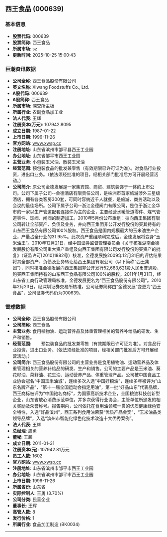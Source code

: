 ## 西王食品 (000639)

### 基本信息

- **股票代码**: 000639
- **股票简称**: 西王食品
- **所属市场**: sz
- **更新时间**: 2025-10-25 15:00:43

### 巨潮资讯数据

- **公司全称**: 西王食品股份有限公司
- **英文名称**: Xiwang Foodstuffs Co., Ltd.
- **A股代码**: 000639
- **A股简称**: 西王食品
- **所属市场**: 深交所主板
- **所属行业**: 农副食品加工业
- **法人代表**: 王辉
- **注册资本(万元)**: 107942.8095
- **成立日期**: 1987-01-22
- **上市日期**: 1996-11-26
- **官方网站**: www.xwsp.cc
- **注册地址**: 山东省滨州市邹平县西王工业园
- **办公地址**: 山东省邹平市西王工业园
- **主营业务**: 小包装玉米油、散装玉米油
- **经营范围**: 预包装食品的批发兼零售（有效期限已许可证为准）。对食品行业投资，进出口业务。（依法须经批准的项目，经相关部门批准后方可开展经营活动。）
- **公司简介**: 原公司金德发展是一家集宾馆、商贸、建筑装饰于一体的上市公司。公司下属子公司--金德酒店有限责任公司，是株洲市首家旅游涉外三星级酒店，拥有各类客房300套，可同时容纳近千人就餐，是旅游、商务活动以及会议的最佳场所。公司下属子公司--浙江金德阀门有限公司，是位于浙江金华市的一家以生产管道配套连接件为主的企业，主要经营水暖管道零件、煤气管道零件、球阀、闸阀的制造加工。2010年5月份公布重组：拟向西王集团有限公司转让全部资产、负债及业务，并向西王集团非公开发行股份购买其持有的山东西王食品有限公司100%股权。西王食品是国内规模最大的玉米油生产企业，产量占全行业的31.95%。此次资产重组顺利完成后，金德发展将变身“玉米油王”。2010年12月21日，经中国证券监督管理委员会《关于核准湖南金德发展股份有限公司重大资产重组及向西王集团有限公司发行股份购买资产的批复》（证监许可[2010]1882号）核准，金德发展按2009年12月31日的评估结果将其全部资产、负债及业务转让给西王集团有限公司（以下简称“西王集团”），同时核准金德发展向西王集团非公开发行52,683,621股人民币普通股，购买西王集团持有的山东西王食品有限公司100%的股权。2011年1月31日，经山东省工商行政管理局核准，金德发展更名为“西王食品股份有限公司”。2010年2月23日，经深圳证券交易所核准，公司证券简称由“金德发展”变更为“西王食品”，公司证券代码仍为000639。

### 雪球数据

- **公司全称**: 西王食品股份有限公司
- **公司简称**: 西王食品
- **主营业务**: 食用植物油、运动营养品及体重管理相关的营养补给品的研发、生产和销售。
- **经营范围**: 　　预包装食品的批发兼零售（有效期限已许可证为准）。对食品行业投资，进出口业务。（依法须经批准的项目，经相关部门批准后方可开展经营活动。）
- **公司简介**: 西王食品股份有限公司的主营业务是食用植物油、运动营养品及体重管理相关的营养补给品的研发、生产和销售。公司的主要产品是玉米油、葵花籽油、菜籽油、花生油、运动营养产品、体重管理产品。公司被中国食品工业协会冠名“中国玉米油城”，连续多次入选“中国好粮油”，连续多年被评为“山东名牌产品”，“第十一届全国运动会指定用油”，第一批“好品山东”代表品牌，西王商标被评为“中国驰名商标”，为国家高新技术企业，全国粮油科技创新型企业，山东省放心消费示范单位，并多次获得行业协会，主管单位所颁发的相关奖励及荣誉称号。报告期内，公司依托在食用油领域一贯的优质健康绿色安全特性，入选“好品滨州”，西王系列食用油荣获“优质产品金奖”，“玉米油品类领导品牌”，入选“滨州市智能化绿色化技术改造十大优秀案例”。
- **法人代表**: 王辉
- **总经理**: 周勇
- **董秘**: 王超
- **成立日期**: 2011-01-31
- **注册资本(元)**: 107942.81万元
- **员工人数**: 1602
- **官方网站**: www.xwsp.cc
- **注册地址**: 山东省滨州市邹平市西王工业园
- **办公地址**: 山东省滨州市邹平市西王工业园
- **上市日期**: 1996-11-26
- **所属省份**: 山东省
- **实际控制人**: 王勇 (3.70%)
- **公司分类**: 民营企业
- **董事长**: 王辉
- **高管人数**: 8
- **发行价格**: 1
- **所属行业**: 食品加工制造 (BK0034)

---